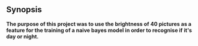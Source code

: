 ## Synopsis
**The purpose of this project was to use the brightness of 40 pictures as a feature for the training of a naive bayes model in order to recognise if it's day or night.**

